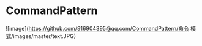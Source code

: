 # CommandPattern

![image](https://github.com/916904395@qq.com/CommandPattern/命令 模式/images/master/text.JPG)


